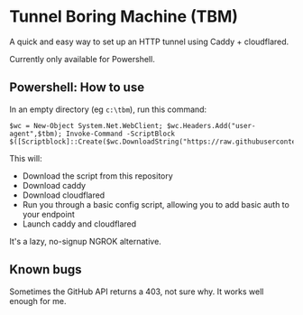 # Tunnel Boring Machine (TBM)

A quick and easy way to set up an HTTP tunnel using Caddy + cloudflared.

Currently only available for Powershell.

## Powershell:  How to use

In an empty directory (eg `c:\tbm`), run this command:

```
$wc = New-Object System.Net.WebClient; $wc.Headers.Add("user-agent",$tbm); Invoke-Command -ScriptBlock  $([Scriptblock]::Create($wc.DownloadString("https://raw.githubusercontent.com/MattOfNZ/tbm/main/powershell/tbm.ps1")));
```

This will:

* Download the script from this repository
* Download caddy
* Download cloudflared
* Run you through a basic config script, allowing you to add basic auth to your endpoint
* Launch caddy and cloudflared

It's a lazy, no-signup NGROK alternative.

## Known bugs

Sometimes the GitHub API returns a 403, not sure why.  It works well enough for me.
